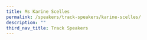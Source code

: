 ```yaml
---
title: Ms Karine Scelles
permalink: /speakers/track-speakers/karine-scelles/
description: ""
third_nav_title: Track Speakers
---
```

